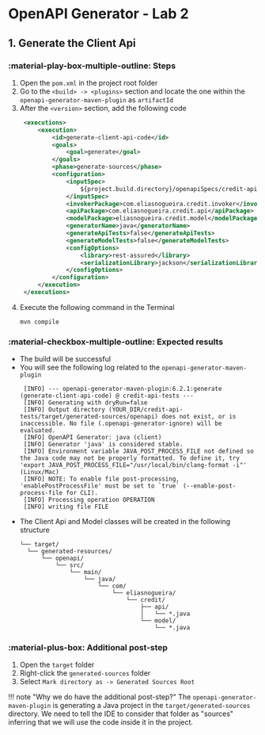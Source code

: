 # OpenAPI Generator - Lab 2

## 1. Generate the Client Api

### :material-play-box-multiple-outline: Steps

1. Open the `pom.xml` in the project root folder
2. Go to the `<build> -> <plugins>` section and locate the one within the `openapi-generator-maven-plugin` as `artifactId`
3. After the `<version>` section, add the following code
   ```xml
    <executions>
        <execution>
            <id>generate-client-api-code</id>
            <goals>
                <goal>generate</goal>
            </goals>
            <phase>generate-sources</phase>
            <configuration>
                <inputSpec>
                    ${project.build.directory}/openapiSpecs/credit-api.yaml
                </inputSpec>
                <invokerPackage>com.eliasnogueira.credit.invoker</invokerPackage>
                <apiPackage>com.eliasnogueira.credit.api</apiPackage>
                <modelPackage>eliasnogueira.credit.model</modelPackage>
                <generatorName>java</generatorName>
                <generateApiTests>false</generateApiTests>
                <generateModelTests>false</generateModelTests>
                <configOptions>
                    <library>rest-assured</library>
                    <serializationLibrary>jackson</serializationLibrary>
                </configOptions>
            </configuration>
        </execution>
    </executions>
   ```
4. Execute the following command in the Terminal
   ```
   mvn compile
   ```


### :material-checkbox-multiple-outline: Expected results

- The build will be successful
- You will see the following log related to the `openapi-generator-maven-plugin`
  ```
   [INFO] --- openapi-generator-maven-plugin:6.2.1:generate (generate-client-api-code) @ credit-api-tests ---
   [INFO] Generating with dryRun=false
   [INFO] Output directory (YOUR_DIR/credit-api-tests/target/generated-sources/openapi) does not exist, or is inaccessible. No file (.openapi-generator-ignore) will be evaluated.
   [INFO] OpenAPI Generator: java (client)
   [INFO] Generator 'java' is considered stable.
   [INFO] Environment variable JAVA_POST_PROCESS_FILE not defined so the Java code may not be properly formatted. To define it, try 'export JAVA_POST_PROCESS_FILE="/usr/local/bin/clang-format -i"' (Linux/Mac)
   [INFO] NOTE: To enable file post-processing, 'enablePostProcessFile' must be set to `true` (--enable-post-process-file for CLI).
   [INFO] Processing operation OPERATION
   [INFO] writing file FILE
  ```
- The Client Api and Model classes will be created in the following structure
  ```
  └── target/
    └── generated-resources/
        └── openapi/
            └── src/
                └── main/
                    └── java/
                        └── com/
                            └── eliasnogueira/
                                └── credit/
                                    ├── api/
                                    │   └── *.java
                                    └── model/
                                        └── *.java
  ```

### :material-plus-box: Additional post-step

1. Open the `target` folder
2. Right-click the `generated-sources` folder
3. Select `Mark directory as -> Generated Sources Root`

!!! note "Why we do have the additional post-step?"
    The `openapi-generator-maven-plugin` is generating a Java project in the `target/generated-sources` directory.
    We need to tell the IDE to consider that folder as "sources" inferring that we will use the code inside it in the project.
